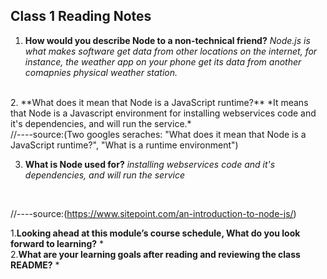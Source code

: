 ## Class 1 Reading Notes

1. **How would you describe Node to a non-technical friend?**
*Node.js is what makes software get data from other locations on the internet, for instance, the weather app on your phone get its data from another comapnies physical weather station.*
<br>
2. **What does it mean that Node is a JavaScript runtime?**
*It means that Node is a Javascript environment for installing webservices code and it's dependencies, and will run the service.*
<br>
//----source:(Two googles seraches: "What does it mean that Node is a JavaScript runtime?", "What is a runtime environment")

3. **What is Node used for?**
*installing webservices code and it's dependencies, and will run the service*
<br>

//----source:(https://www.sitepoint.com/an-introduction-to-node-js/)

1.**Looking ahead at this module’s course schedule, What do you look forward to learning?**
*
<br>
2.**What are your learning goals after reading and reviewing the class README?**
*
<br>
